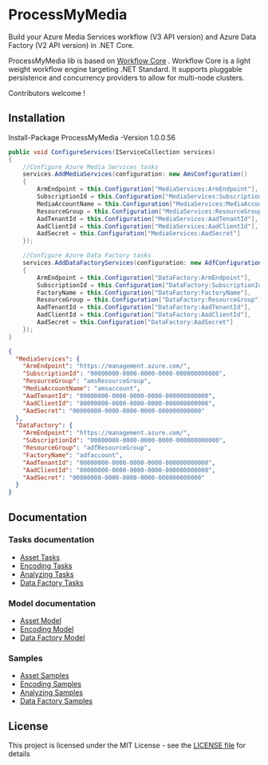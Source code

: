 # ProcessMyMedia
Build your Azure Media Services workflow (V3 API version) and Azure Data Factory (V2 API version) in .NET Core. 

ProcessMyMedia lib is based on [Workflow Core](https://github.com/danielgerlag/workflow-core) . Workflow Core is a light weight workflow engine targeting .NET Standard. It supports pluggable persistence and concurrency providers to allow for multi-node clusters. 

Contributors welcome !

## Installation

Install-Package ProcessMyMedia -Version 1.0.0.56

```c#
public void ConfigureServices(IServiceCollection services)
{
	//Configure Azure Media Services tasks
	services.AddMediaServices(configuration: new AmsConfiguration()
	{
		ArmEndpoint = this.Configuration["MediaServices:ArmEndpoint"],
		SubscriptionId = this.Configuration["MediaServices:SubscriptionId"],
		MediaAccountName = this.Configuration["MediaServices:MediaAccountName"],
		ResourceGroup = this.Configuration["MediaServices:ResourceGroup"],
		AadTenantId = this.Configuration["MediaServices:AadTenantId"],
		AadClientId = this.Configuration["MediaServices:AadClientId"],
		AadSecret = this.Configuration["MediaServices:AadSecret"]
	});

	//Configure Azure Data Factory tasks
	services.AddDataFactoryServices(configuration: new AdfConfiguration()
	{
		ArmEndpoint = this.Configuration["DataFactory:ArmEndpoint"],
		SubscriptionId = this.Configuration["DataFactory:SubscriptionId"],
		FactoryName = this.Configuration["DataFactory:FactoryName"],
		ResourceGroup = this.Configuration["DataFactory:ResourceGroup"],
		AadTenantId = this.Configuration["DataFactory:AadTenantId"],
		AadClientId = this.Configuration["DataFactory:AadClientId"],
		AadSecret = this.Configuration["DataFactory:AadSecret"]
	});
}
```

```json
{
  "MediaServices": {
    "ArmEndpoint": "https://management.azure.com/",
    "SubscriptionId": "00000000-0000-0000-0000-000000000000",
    "ResourceGroup": "amsResourceGroup",
    "MediaAccountName": "amsaccount",
    "AadTenantId": "00000000-0000-0000-0000-000000000000",
    "AadClientId": "00000000-0000-0000-0000-000000000000",
    "AadSecret": "00000000-0000-0000-0000-000000000000"
  },
  "DataFactory": {
    "ArmEndpoint": "https://management.azure.com/",
    "SubscriptionId": "00000000-0000-0000-0000-000000000000",
    "ResourceGroup": "adfResourceGroup",
    "FactoryName": "adfaccount",
    "AadTenantId": "00000000-0000-0000-0000-000000000000",
    "AadClientId": "00000000-0000-0000-0000-000000000000",
    "AadSecret": "00000000-0000-0000-0000-000000000000"
  }
}
```

## Documentation

### Tasks documentation

* [Asset Tasks](ProcessMyMedia/Tasks/Media/Asset)
* [Encoding Tasks](ProcessMyMedia/Tasks/Media/Encoding)
* [Analyzing Tasks](ProcessMyMedia/Tasks/Media/Analyzing)
* [Data Factory Tasks](ProcessMyMedia/Tasks/Data)

### Model documentation

* [Asset Model](ProcessMyMedia/Model/Asset)
* [Encoding Model](ProcessMyMedia/Model/Encoding)
* [Data Factory Model](ProcessMyMedia/Model/Data)

### Samples

* [Asset Samples](ProcessMyMedia.Samples/Samples/Asset)
* [Encoding Samples](ProcessMyMedia.Samples/Samples/Encoding)
* [Analyzing Samples](ProcessMyMedia.Samples/Samples/Analyzing)
* [Data Factory Samples](ProcessMyMedia.Samples/Samples/Data)

## License

This project is licensed under the MIT License - see the [LICENSE file](LICENSE)  for details
